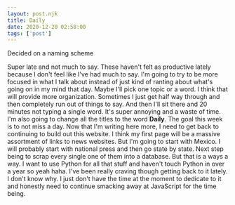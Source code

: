 ```yaml
---
layout: post.njk
title: Daily
date: 2020-12-20 02:58:00
tags: ['post']
---
```

<!-- Excerpt Start -->
Decided on a naming scheme
<!-- Excerpt End -->

Super late and not much to say. These haven't felt as productive lately because I don't feel like I've had much to say. I'm going to try to be more focused in what I talk about instead of just kind of ranting about what's going on in my mind that day. Maybe I'll pick one topic or a word. I think that will provide more organization. Sometimes I just get half way through and then completely run out of things to say. And then I'll sit there and 20 minutes not typing a single word. It's super annoying and a waste of time. I'm also going to change all the titles to the word **Daily**. The goal this week is to not miss a day. Now that I'm writing here more, I need to get back to continuing to build out this website. I think my first page will be a massive assortment of links to news websites. But I'm going to start with Mexico. I will probably start with national press and then go state by state. Next step being to scrap every single one of them into a database. But that is a ways a way. I want to use Python for all that stuff and haven't touch Python in over a year so yeah haha. I've been really craving though getting back to it lately. I don't know why. I just don't have the time at the moment to dedicate to it and honestly need to continue smacking away at JavaScript for the time being.
